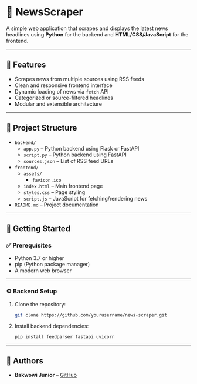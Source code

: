 # 📰 NewsScraper

A simple web application that scrapes and displays the latest news headlines using **Python** for the backend and **HTML/CSS/JavaScript** for the frontend.

---

## 📌 Features

- Scrapes news from multiple sources using RSS feeds
- Clean and responsive frontend interface
- Dynamic loading of news via `fetch` API
- Categorized or source-filtered headlines
- Modular and extensible architecture

---

## 📁 Project Structure

- `backend/`
  - `app.py` – Python backend using Flask or FastAPI
  - `script.py` – Python backend using FastAPI
  - `sources.json` – List of RSS feed URLs
- `frontend/`
  - `assets/`
    - `favicon.ico`
  - `index.html` – Main frontend page
  - `styles.css` – Page styling
  - `script.js` – JavaScript for fetching/rendering news
- `README.md` – Project documentation

---

## 🚀 Getting Started

### ✅ Prerequisites

- Python 3.7 or higher
- pip (Python package manager)
- A modern web browser

---

### ⚙️ Backend Setup

1. Clone the repository:
   ```bash
   git clone https://github.com/yourusername/news-scraper.git
   ```

2. Install backend dependencies:
   ```bash
   pip install feedparser fastapi uvicorn
   ```

  ---

  ## 👥 Authors

  - **Bakwowi Junior** – [GitHub](https://github.com/Bakwowi)